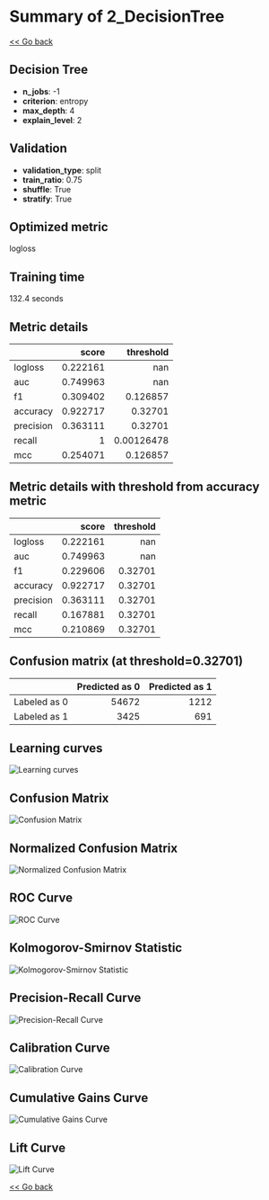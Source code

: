 # Summary of 2_DecisionTree

[<< Go back](../README.md)


## Decision Tree
- **n_jobs**: -1
- **criterion**: entropy
- **max_depth**: 4
- **explain_level**: 2

## Validation
 - **validation_type**: split
 - **train_ratio**: 0.75
 - **shuffle**: True
 - **stratify**: True

## Optimized metric
logloss

## Training time

132.4 seconds

## Metric details
|           |    score |    threshold |
|:----------|---------:|-------------:|
| logloss   | 0.222161 | nan          |
| auc       | 0.749963 | nan          |
| f1        | 0.309402 |   0.126857   |
| accuracy  | 0.922717 |   0.32701    |
| precision | 0.363111 |   0.32701    |
| recall    | 1        |   0.00126478 |
| mcc       | 0.254071 |   0.126857   |


## Metric details with threshold from accuracy metric
|           |    score |   threshold |
|:----------|---------:|------------:|
| logloss   | 0.222161 |   nan       |
| auc       | 0.749963 |   nan       |
| f1        | 0.229606 |     0.32701 |
| accuracy  | 0.922717 |     0.32701 |
| precision | 0.363111 |     0.32701 |
| recall    | 0.167881 |     0.32701 |
| mcc       | 0.210869 |     0.32701 |


## Confusion matrix (at threshold=0.32701)
|              |   Predicted as 0 |   Predicted as 1 |
|:-------------|-----------------:|-----------------:|
| Labeled as 0 |            54672 |             1212 |
| Labeled as 1 |             3425 |              691 |

## Learning curves
![Learning curves](learning_curves.png)
## Confusion Matrix

![Confusion Matrix](confusion_matrix.png)


## Normalized Confusion Matrix

![Normalized Confusion Matrix](confusion_matrix_normalized.png)


## ROC Curve

![ROC Curve](roc_curve.png)


## Kolmogorov-Smirnov Statistic

![Kolmogorov-Smirnov Statistic](ks_statistic.png)


## Precision-Recall Curve

![Precision-Recall Curve](precision_recall_curve.png)


## Calibration Curve

![Calibration Curve](calibration_curve_curve.png)


## Cumulative Gains Curve

![Cumulative Gains Curve](cumulative_gains_curve.png)


## Lift Curve

![Lift Curve](lift_curve.png)



[<< Go back](../README.md)
